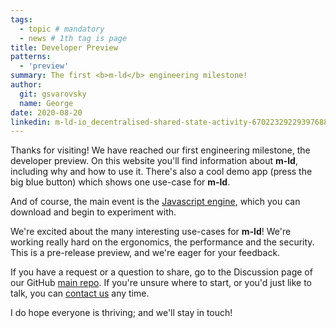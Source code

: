 ```yaml
---
tags:
  - topic # mandatory
  - news # 1th tag is page
title: Developer Preview
patterns:
  - 'preview'
summary: The first <b>m-ld</b> engineering milestone!
author:
  git: gsvarovsky
  name: George
date: 2020-08-20
linkedin: m-ld-io_decentralised-shared-state-activity-6702232922939768833-RW5j
---
```

Thanks for visiting! We have reached our first engineering milestone, the
developer preview. On this website you'll find information about
**m-ld**, including why and how to use it. There's also a cool demo app (press
the big blue button) which shows one use-case for **m-ld**.

And of course, the main event is the
[Javascript&nbsp;engine](https://js.m-ld.org/), which you can download and begin
to experiment with.

We're excited about the many interesting use-cases for **m-ld**!
We're working really hard on the ergonomics, the performance and the security.
This is a pre-release preview, and we're eager for your feedback.

If you have a request or a question to share, go to the Discussion page of our
GitHub [main&nbsp;repo](https://github.com/m-ld/m-ld-spec/discussions).
If you're unsure where to start, or you'd just like to talk, you can
[contact&nbsp;us](/hello/) any time.

I do hope everyone is thriving; and we'll stay in touch!
